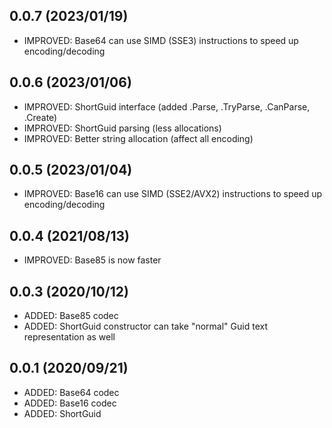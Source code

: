 ## 0.0.7 (2023/01/19)
* IMPROVED: Base64 can use SIMD (SSE3) instructions to speed up encoding/decoding

## 0.0.6 (2023/01/06)
* IMPROVED: ShortGuid interface (added .Parse, .TryParse, .CanParse, .Create)
* IMPROVED: ShortGuid parsing (less allocations)
* IMPROVED: Better string allocation (affect all encoding)

## 0.0.5 (2023/01/04)
* IMPROVED: Base16 can use SIMD (SSE2/AVX2) instructions to speed up encoding/decoding

## 0.0.4 (2021/08/13)
* IMPROVED: Base85 is now faster

## 0.0.3 (2020/10/12)
* ADDED: Base85 codec
* ADDED: ShortGuid constructor can take "normal" Guid text representation as well

## 0.0.1 (2020/09/21)
* ADDED: Base64 codec
* ADDED: Base16 codec
* ADDED: ShortGuid
